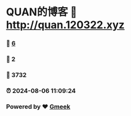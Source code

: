 # QUAN的博客 :link: http://quan.120322.xyz 
### :page_facing_up: [6](http://quan.120322.xyz/tag.html) 
### :speech_balloon: 2 
### :hibiscus: 3732 
### :alarm_clock: 2024-08-06 11:09:24 
### Powered by :heart: [Gmeek](https://github.com/Meekdai/Gmeek)
